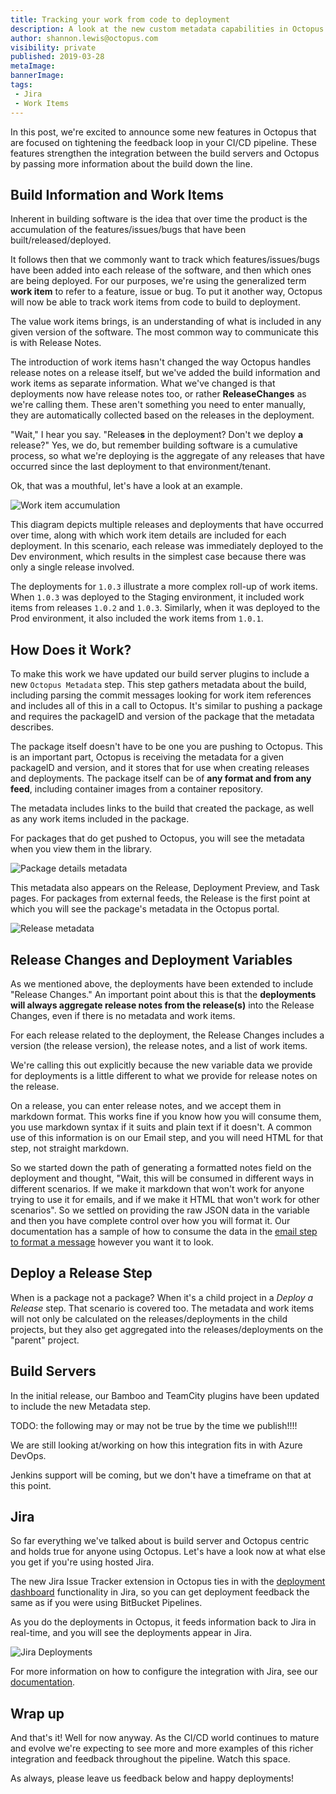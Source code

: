 ```yaml
---
title: Tracking your work from code to deployment
description: A look at the new custom metadata capabilities in Octopus.
author: shannon.lewis@octopus.com
visibility: private
published: 2019-03-28
metaImage:
bannerImage:
tags:
 - Jira
 - Work Items
---
```


In this post, we're excited to announce some new features in Octopus that are focused on tightening the feedback loop in your CI/CD pipeline. These features strengthen the integration between the build servers and Octopus by passing more information about the build down the line.

## Build Information and Work Items

Inherent in building software is the idea that over time the product is the accumulation of the features/issues/bugs that have been built/released/deployed.

It follows then that we commonly want to track which features/issues/bugs have been added into each release of the software, and then which ones are being deployed. For our purposes, we're using the generalized term **work item** to refer to a feature, issue or bug. To put it another way, Octopus will now be able to track work items from code to build to deployment.

The value work items brings, is an understanding of what is included in any given version of the software. The most common way to communicate this is with Release Notes.

The introduction of work items hasn't changed the way Octopus handles release notes on a release itself, but we've added the build information and work items as separate information. What we've changed is that deployments now have release notes too, or rather **ReleaseChanges** as we're calling them. These aren't something you need to enter manually, they are automatically collected based on the releases in the deployment.

"Wait," I hear you say. "Release**s** in the deployment? Don't we deploy **a** release?" Yes, we do, but remember building software is a cumulative process, so what we're deploying is the aggregate of any releases that have occurred since the last deployment to that environment/tenant.

Ok, that was a mouthful, let's have a look at an example.

![Work item accumulation](accumulation.png)

This diagram depicts multiple releases and deployments that have occurred over time, along with which work item details are included for each deployment. In this scenario, each release was immediately deployed to the Dev environment, which results in the simplest case because there was only a single release involved.

The deployments for `1.0.3` illustrate a more complex roll-up of work items. When `1.0.3` was deployed to the Staging environment, it included work items from releases `1.0.2` and `1.0.3`. Similarly, when it was deployed to the Prod environment, it also included the work items from `1.0.1`.

## How Does it Work?

To make this work we have updated our build server plugins to include a new `Octopus Metadata` step. This step gathers metadata about the build, including parsing the commit messages looking for work item references and includes all of this in a call to Octopus. It's similar to pushing a package and requires the packageID and version of the package that the metadata describes.

The package itself doesn't have to be one you are pushing to Octopus. This is an important part, Octopus is receiving the metadata for a given packageID and version, and it stores that for use when creating releases and deployments. The package itself can be of **any format and from any feed**, including container images from a container repository.

The metadata includes links to the build that created the package, as well as any work items included in the package.

For packages that do get pushed to Octopus, you will see the metadata when you view them in the library.

![Package details metadata](package-detail.png)

This metadata also appears on the Release, Deployment Preview, and Task pages. For packages from external feeds, the Release is the first point at which you will see the package's metadata in the Octopus portal.

![Release metadata](release-work-items.png)

## Release Changes and Deployment Variables

As we mentioned above, the deployments have been extended to include "Release Changes." An important point about this is that the **deployments will always aggregate release notes from the release(s)** into the Release Changes, even if there is no metadata and work items.

For each release related to the deployment, the Release Changes includes a version (the release version), the release notes, and a list of work items.

We're calling this out explicitly because the new variable data we provide for deployments is a little different to what we provide for release notes on the release.

On a release, you can enter release notes, and we accept them in markdown format. This works fine if you know how you will consume them, you use markdown syntax if it suits and plain text if it doesn't. A common use of this information is on our Email step, and you will need HTML for that step, not straight markdown.

So we started down the path of generating a formatted notes field on the deployment and thought, "Wait, this will be consumed in different ways in different scenarios. If we make it markdown that won't work for anyone trying to use it for emails, and if we make it HTML that won't work for other scenarios". So we settled on providing the raw JSON data in the variable and then you have complete control over how you will format it. Our documentation has a sample of how to consume the data in the [email step to format a message](/docs/api-and-integration/metadata/index.md#Deployment-Variables-and-the-Email-Step) however you want it to look.

## Deploy a Release Step

When is a package not a package? When it's a child project in a _Deploy a Release_ step. That scenario is covered too. The metadata and work items will not only be calculated on the releases/deployments in the child projects, but they also get aggregated into the releases/deployments on the "parent" project.

## Build Servers

In the initial release, our Bamboo and TeamCity plugins have been updated to include the new Metadata step.

TODO: the following may or may not be true by the time we publish!!!!

We are still looking at/working on how this integration fits in with Azure DevOps.

Jenkins support will be coming, but we don't have a timeframe on that at this point.

## Jira

So far everything we've talked about is build server and Octopus centric and holds true for anyone using Octopus. Let's have a look now at what else you get if you're using hosted Jira.

The new Jira Issue Tracker extension in Octopus ties in with the [deployment dashboard](https://confluence.atlassian.com/bamboo/viewing-bamboo-activity-in-jira-applications-399377384.html) functionality in Jira, so you can get deployment feedback the same as if you were using BitBucket Pipelines.

As you do the deployments in Octopus, it feeds information back to Jira in real-time, and you will see the deployments appear in Jira.

![Jira Deployments](jira-deployment.png)

For more information on how to configure the integration with Jira, see our [documentation](/docs/api-and-integration/metadata/jira.md).

## Wrap up

And that's it! Well for now anyway. As the CI/CD world continues to mature and evolve we're expecting to see more and more examples of this richer integration and feedback throughout the pipeline. Watch this space.

As always, please leave us feedback below and happy deployments!
